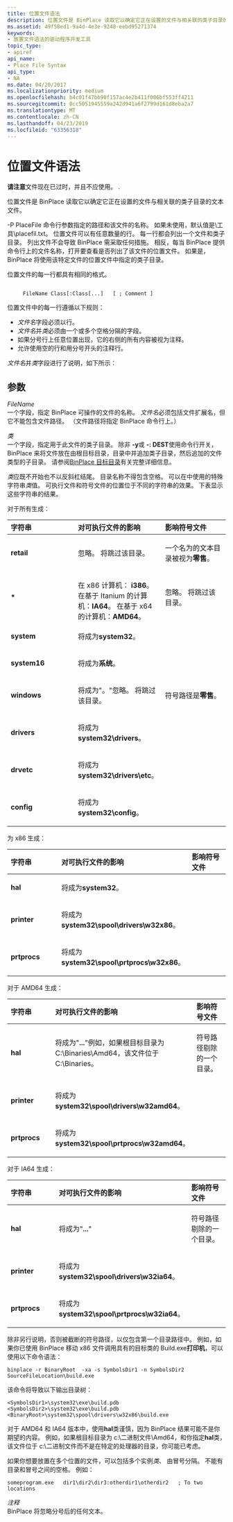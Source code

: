 ```yaml
---
title: 位置文件语法
description: 位置文件是 BinPlace 读取它以确定它正在设置的文件与相关联的类子目录的文本文件。
ms.assetid: 49f58ed1-9a4d-4e3e-9248-eebd95271374
keywords:
- 放置文件语法的驱动程序开发工具
topic_type:
- apiref
api_name:
- Place File Syntax
api_type:
- NA
ms.date: 04/20/2017
ms.localizationpriority: medium
ms.openlocfilehash: b4c01f47bb90f157ac4e2b411f006bf553ff4211
ms.sourcegitcommit: 0cc5051945559a242d941a6f2799d161d8eba2a7
ms.translationtype: MT
ms.contentlocale: zh-CN
ms.lasthandoff: 04/23/2019
ms.locfileid: "63356318"
---
```

# <a name="place-file-syntax"></a>位置文件语法


**请注意**文件现在已过时，并且不应使用。 .



位置文件是 BinPlace 读取它以确定它正在设置的文件与相关联的类子目录的文本文件。

-P PlaceFile 命令行参数指定的路径和该文件的名称。 如果未使用，默认值是\\工具\\placefil.txt。 位置文件可以有任意数量的行。 每一行都会列出一个文件和类子目录。 列出文件不会导致 BinPlace 需采取任何措施。 相反，每当 BinPlace 提供命令行上的文件名称，打开要查看是否列出了该文件的位置文件。 如果是，BinPlace 将使用该特定文件的位置文件中指定的类子目录。

位置文件的每一行都具有相同的格式。

```

     FileName Class[:Class[...]   [ ; Comment ] 
```

位置文件中的每一行遵循以下规则：

-   *文件名*字段必须以行。
-   *文件名*并*类*必须由一个或多个空格分隔的字段。
-   如果分号行上任意位置出现，它的右侧的所有内容被视为注释。
-   允许使用空的行和用分号开头的注释行。

*文件名*并*类*字段进行了说明，如下所示：

## <a name="span-idddkplacefilesyntaxtoolsspanspan-idddkplacefilesyntaxtoolsspanparameters"></a><span id="ddk_place_file_syntax_tools"></span><span id="DDK_PLACE_FILE_SYNTAX_TOOLS"></span>参数


<span id="_______FileName______"></span><span id="_______filename______"></span><span id="_______FILENAME______"></span> *FileName*   
一个字段，指定 BinPlace 可操作的文件的名称。 *文件名*必须包括文件扩展名，但它不能包含文件路径。 （文件路径将指定 BinPlace 命令行上。）

<span id="_______Class______"></span><span id="_______class______"></span><span id="_______CLASS______"></span> *类*   
一个字段，指定用于此文件的类子目录。 除非 **-y**或 **-: DEST**使用命令行开关，BinPlace 来将文件放在由根目标目录，目录中并追加类子目录，然后追加的文件类型的子目录。 请参阅[BinPlace 目标目录](binplace-destination-directories.md)有关完整详细信息。

*类*应既不开始也不以反斜杠结尾。 目录名称不得包含空格。 可以在中使用的特殊字符串*类*值。 可执行文件和符号文件的位置位于不同的字符串的效果。 下表显示这些字符串的结果。

对于所有生成：

<table>
<colgroup>
<col width="33%" />
<col width="33%" />
<col width="33%" />
</colgroup>
<thead>
<tr class="header">
<th align="left">字符串</th>
<th align="left">对可执行文件的影响</th>
<th align="left">影响符号文件</th>
</tr>
</thead>
<tbody>
<tr class="odd">
<td align="left"><p><strong>retail</strong></p></td>
<td align="left"><p>忽略。 将跳过该目录。</p></td>
<td align="left"><p>一个名为的文本目录被视为<strong>零售</strong>。</p></td>
</tr>
<tr class="even">
<td align="left"><p><strong>*</strong></p></td>
<td align="left"><p></p>
在 x86 计算机： <strong>i386</strong>。
在基于 Itanium 的计算机：<strong>IA64</strong>。
在基于 x64 的计算机：<strong>AMD64</strong>。</td>
<td align="left"><p>忽略。 将跳过该目录。</p></td>
</tr>
<tr class="odd">
<td align="left"><p><strong>system</strong></p></td>
<td align="left"><p>将成为<strong>system32</strong>。</p></td>
<td align="left"></td>
</tr>
<tr class="even">
<td align="left"><p><strong>system16</strong></p></td>
<td align="left"><p>将成为<strong>系统</strong>。</p></td>
<td align="left"></td>
</tr>
<tr class="odd">
<td align="left"><p><strong>windows</strong></p></td>
<td align="left"><p>将成为"。"忽略。 将跳过该目录。</p></td>
<td align="left"><p>符号路径是<strong>零售</strong>。</p></td>
</tr>
<tr class="even">
<td align="left"><p><strong>drivers</strong></p></td>
<td align="left"><p>将成为<strong>system32\drivers</strong>。</p></td>
<td align="left"></td>
</tr>
<tr class="odd">
<td align="left"><p><strong>drvetc</strong></p></td>
<td align="left"><p>将成为<strong>system32\drivers\etc</strong>。</p></td>
<td align="left"></td>
</tr>
<tr class="even">
<td align="left"><p><strong>config</strong></p></td>
<td align="left"><p>将成为<strong>system32\config</strong>。</p></td>
<td align="left"></td>
</tr>
</tbody>
</table>



为 x86 生成：

<table>
<colgroup>
<col width="33%" />
<col width="33%" />
<col width="33%" />
</colgroup>
<thead>
<tr class="header">
<th align="left">字符串</th>
<th align="left">对可执行文件的影响</th>
<th align="left">影响符号文件</th>
</tr>
</thead>
<tbody>
<tr class="odd">
<td align="left"><p><strong>hal</strong></p></td>
<td align="left"><p>将成为<strong>system32</strong>。</p></td>
<td align="left"></td>
</tr>
<tr class="even">
<td align="left"><p><strong>printer</strong></p></td>
<td align="left"><p>将成为<strong>system32\spool\drivers\w32x86</strong>。</p></td>
<td align="left"></td>
</tr>
<tr class="odd">
<td align="left"><p><strong>prtprocs</strong></p></td>
<td align="left"><p>将成为<strong>system32\spool\prtprocs\w32x86</strong>。</p></td>
<td align="left"></td>
</tr>
</tbody>
</table>



对于 AMD64 生成：

<table>
<colgroup>
<col width="33%" />
<col width="33%" />
<col width="33%" />
</colgroup>
<thead>
<tr class="header">
<th align="left">字符串</th>
<th align="left">对可执行文件的影响</th>
<th align="left">影响符号文件</th>
</tr>
</thead>
<tbody>
<tr class="odd">
<td align="left"><p><strong>hal</strong></p></td>
<td align="left"><p>将成为"<strong>...</strong>"例如，如果根目标目录为 C:\Binaries\Amd64，该文件位于 C:\Binaries。</p></td>
<td align="left"><p>符号路径剔除的一个目录。</p></td>
</tr>
<tr class="even">
<td align="left"><p><strong>printer</strong></p></td>
<td align="left"><p>将成为<strong>system32\spool\drivers\w32amd64</strong>。</p></td>
<td align="left"></td>
</tr>
<tr class="odd">
<td align="left"><p><strong>prtprocs</strong></p></td>
<td align="left"><p>将成为<strong>system32\spool\prtprocs\w32amd64</strong>。</p></td>
<td align="left"></td>
</tr>
</tbody>
</table>



对于 IA64 生成：

<table>
<colgroup>
<col width="33%" />
<col width="33%" />
<col width="33%" />
</colgroup>
<thead>
<tr class="header">
<th align="left">字符串</th>
<th align="left">对可执行文件的影响</th>
<th align="left">影响符号文件</th>
</tr>
</thead>
<tbody>
<tr class="odd">
<td align="left"><p><strong>hal</strong></p></td>
<td align="left"><p>将成为"<strong>...</strong>"</p></td>
<td align="left"><p>符号路径剔除的一个目录。</p></td>
</tr>
<tr class="even">
<td align="left"><p><strong>printer</strong></p></td>
<td align="left"><p>将成为<strong>system32\spool\drivers\w32ia64</strong>。</p></td>
<td align="left"></td>
</tr>
<tr class="odd">
<td align="left"><p><strong>prtprocs</strong></p></td>
<td align="left"><p>将成为<strong>system32\spool\prtprocs\w32ia64</strong>。</p></td>
<td align="left"></td>
</tr>
</tbody>
</table>



除非另行说明，否则被截断的符号路径，以仅包含第一个目录路径中。 例如，如果你已使用 BinPlace 移动 x86 文件调用具有的目标类的 Build.exe**打印机**，可以使用以下命令语法：

```
binplace -r BinaryRoot  -xa -s SymbolsDir1 -n SymbolsDir2 SourceFileLocation\build.exe
```

该命令将导致以下输出目录树：

```
<SymbolsDir1>\system32\exe\build.pdb
<SymbolsDir2>\system32\exe\build.pdb 
<BinaryRoot>\system32\spool\drivers\w32x86\build.exe 
```

对于 AMD64 和 IA64 版本中，使用**hal**类谨慎，因为 BinPlace 结果可能不是你期望的内容。 例如，如果根目标目录为 c:\\二进制文件\\Amd64，和你指定**hal**类，该文件位于 c:\\二进制文件而不是在特定的处理器的目录，你可能已考虑。

如果你想要放置在多个位置的文件，可以包括多个实例*类*、 由冒号分隔。 不能有目录和冒号之间的空格。 例如：

```
someprogram.exe   dir1\dir2\dir3:otherdir1\otherdir2   ; To two locations
```

<span id="_______Comment______"></span><span id="_______comment______"></span><span id="_______COMMENT______"></span> *注释*   
BinPlace 将忽略分号后的任何文本。









